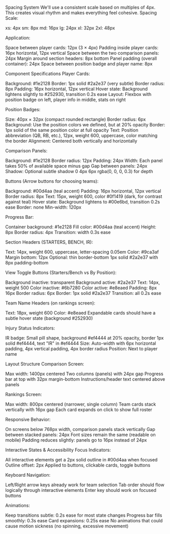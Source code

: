 Spacing System
We'll use a consistent scale based on multiples of 4px. This creates visual rhythm and makes everything feel cohesive.
Spacing Scale:

xs: 4px
sm: 8px
md: 16px
lg: 24px
xl: 32px
2xl: 48px

Application:

Space between player cards: 12px (3 × 4px)
Padding inside player cards: 16px horizontal, 12px vertical
Space between the two comparison panels: 24px
Margin around section headers: 8px bottom
Panel padding (overall container): 24px
Space between position badge and player name: 8px

Component Specifications
Player Cards:

Background: #1e2128
Border: 1px solid #2a2e37 (very subtle)
Border radius: 8px
Padding: 16px horizontal, 12px vertical
Hover state: Background lightens slightly to #252930, transition 0.2s ease
Layout: Flexbox with position badge on left, player info in middle, stats on right

Position Badges:

Size: 40px × 32px (compact rounded rectangle)
Border radius: 6px
Background: Use the position colors we defined, but at 20% opacity
Border: 1px solid of the same position color at full opacity
Text: Position abbreviation (QB, RB, etc.), 12px, weight 600, uppercase, color matching the border
Alignment: Centered both vertically and horizontally

Comparison Panels:

Background: #1e2128
Border radius: 12px
Padding: 24px
Width: Each panel takes 50% of available space minus gap
Gap between panels: 24px
Shadow: Optional subtle shadow 0 4px 6px rgba(0, 0, 0, 0.3) for depth

Buttons (Arrow buttons for choosing teams):

Background: #00d4aa (teal accent)
Padding: 16px horizontal, 12px vertical
Border radius: 8px
Text: 15px, weight 600, color #0f1419 (dark, for contrast against teal)
Hover state: Background lightens to #00e6bd, transition 0.2s ease
Border: none
Min-width: 120px

Progress Bar:

Container background: #1e2128
Fill color: #00d4aa (teal accent)
Height: 8px
Border radius: 4px
Transition: width 0.3s ease

Section Headers (STARTERS, BENCH, IR):

Text: 14px, weight 600, uppercase, letter-spacing 0.05em
Color: #9ca3af
Margin bottom: 12px
Optional: thin border-bottom 1px solid #2a2e37 with 8px padding-bottom

View Toggle Buttons (Starters/Bench vs By Position):

Background inactive: transparent
Background active: #2a2e37
Text: 14px, weight 500
Color inactive: #6b7280
Color active: #e8eaed
Padding: 8px 16px
Border radius: 6px
Border: 1px solid #2a2e37
Transition: all 0.2s ease

Team Name Headers (on rankings screen):

Text: 18px, weight 600
Color: #e8eaed
Expandable cards should have a subtle hover state (background #252930)

Injury Status Indicators:

IR badge: Small pill shape, background #ef4444 at 20% opacity, border 1px solid #ef4444, text "IR" in #ef4444
Size: Auto-width with 6px horizontal padding, 4px vertical padding, 4px border radius
Position: Next to player name

Layout Structure
Comparison Screen:

Max width: 1400px centered
Two columns (panels) with 24px gap
Progress bar at top with 32px margin-bottom
Instructions/header text centered above panels

Rankings Screen:

Max width: 800px centered (narrower, single column)
Team cards stack vertically with 16px gap
Each card expands on click to show full roster

Responsive Behavior:

On screens below 768px width, comparison panels stack vertically
Gap between stacked panels: 24px
Font sizes remain the same (readable on mobile)
Padding reduces slightly: panels go to 16px instead of 24px

Interactive States & Accessibility
Focus Indicators:

All interactive elements get a 2px solid outline in #00d4aa when focused
Outline offset: 2px
Applied to buttons, clickable cards, toggle buttons

Keyboard Navigation:

Left/Right arrow keys already work for team selection
Tab order should flow logically through interactive elements
Enter key should work on focused buttons

Animations:

Keep transitions subtle: 0.2s ease for most state changes
Progress bar fills smoothly: 0.3s ease
Card expansions: 0.25s ease
No animations that could cause motion sickness (no spinning, excessive movement)